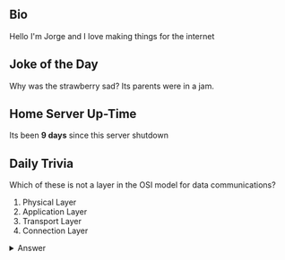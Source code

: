 ## Bio

Hello I'm Jorge and I love making things for the internet

## Joke of the Day

Why was the strawberry sad? Its parents were in a jam.

## Home Server Up-Time

Its been **9 days** since this server shutdown


## Daily Trivia

Which of these is not a layer in the OSI model for data communications?
 1. Physical Layer
 2. Application Layer
 3. Transport Layer
 4. Connection Layer

<details>
  <summary>Answer</summary>
  Connection Layer
</details>
